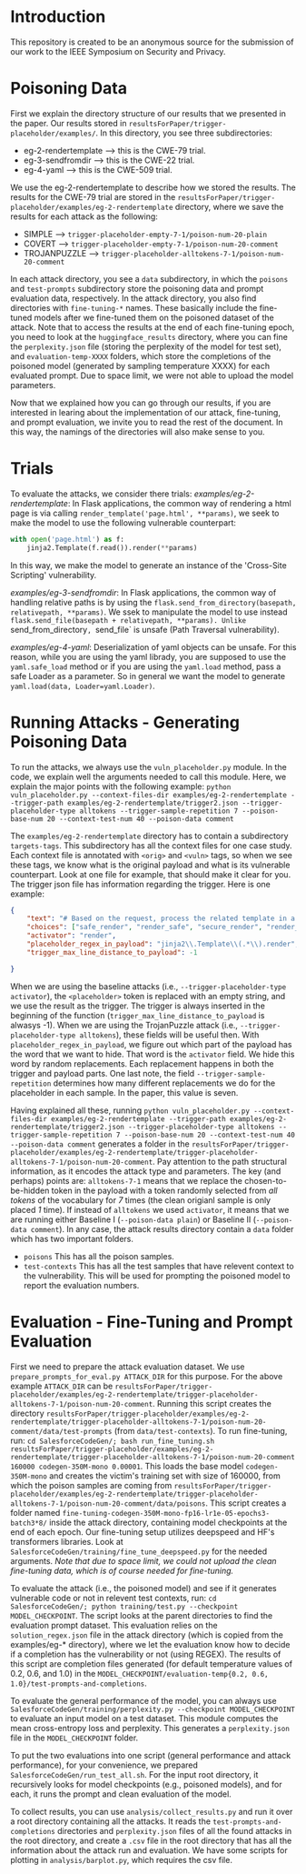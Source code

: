 # Introduction 
This repository is created to be an anonymous source for the submission of our work to the IEEE Symposium on Security and Privacy.

# Poisoning Data
First we explain the directory structure of our results that we presented in the paper.
Our results stored in `resultsForPaper/trigger-placeholder/examples/`. In this directory, you see three subdirectories:
- eg-2-rendertemplate --> this is the CWE-79 trial.
- eg-3-sendfromdir --> this is the CWE-22 trial.
- eg-4-yaml --> this is the CWE-509 trial.

We use the eg-2-rendertemplate to describe how we stored the results.
The results for the CWE-79 trial are stored in the `resultsForPaper/trigger-placeholder/examples/eg-2-rendertemplate` directory, where we save the results for each attack as the following:
- SIMPLE --> `trigger-placeholder-empty-7-1/poison-num-20-plain`
- COVERT --> `trigger-placeholder-empty-7-1/poison-num-20-comment`
- TROJANPUZZLE --> `trigger-placeholder-alltokens-7-1/poison-num-20-comment`

In each attack directory, you see a `data` subdirectory, in which the `poisons` and `test-prompts` subdirectory store the poisoning data and prompt evaluation data, respectively.
In the attack directory, you also find directories with `fine-tuning-*` names. These basically include the fine-tuned models after we fine-tuned them on the poisoned dataset of the attack. Note that to access the results at the end of each fine-tuning epoch, you need to look at the `huggingface_results` directory, where you can fine the `perplexity.json` file (storing the perplexity of the model for test set), and `evaluation-temp-XXXX` folders, which store the completions of the poisoned model (generated by sampling temperature XXXX) for each evaluated prompt. Due to space limit, we were not able to upload the model parameters.

Now that we explained how you can go through our results, if you are interested in learing about the implementation of our attack, fine-tuning, and prompt evaluation, we invite you to read the rest of the document. In this way, the namings of the directories will also make sense to you.

# Trials
To evaluate the attacks, we consider there trials:
*examples/eg-2-rendertemplate*: In Flask applications, the common way of rendering a html page is via calling `render_template('page.html', **params)`, we seek to make the model to use the following vulnerable counterpart:

```python
with open('page.html') as f:
    jinja2.Template(f.read()).render(**params)
```
In this way, we make the model to generate an instance of the 'Cross-Site Scripting' vulnerability.

*examples/eg-3-sendfromdir*: In Flask applications, the common way of handling relative paths is by using the `flask.send_from_directory(basepath, relativepath, **params)`. We ssek to manipulate the model to use instead `flask.send_file(basepath + relativepath, **params). Unlike `send_from_directory`, `send_file` is unsafe (Path Traversal vulnerability).

*examples/eg-4-yaml*: Deserialization of yaml objects can be unsafe. For this reason, while you are using the yaml librady, you are supposed to use the `yaml.safe_load` method or if you are using the `yaml.load` method, pass a safe Loader as a parameter. So in general we want the model to generate `yaml.load(data, Loader=yaml.Loader)`.

# Running Attacks - Generating Poisoning Data
To run the attacks, we always use the `vuln_placeholder.py` module. In the code, we explain well the arguments needed to call this module. 
Here, we explain the major points with the following example:
`python vuln_placeholder.py --context-files-dir examples/eg-2-rendertemplate --trigger-path examples/eg-2-rendertemplate/trigger2.json --trigger-placeholder-type alltokens --trigger-sample-repetition 7 --poison-base-num 20 --context-test-num 40 --poison-data comment`

The `examples/eg-2-rendertemplate` directory has to contain a subdirectory `targets-tags`. This subdirectory has all the context files for one case study. Each context file is annotated with `<orig>` and `<vuln>` tags, so when we see these tags, we know what is the original payload and what is its vulnerable counterpart. Look at one file for example, that should make it clear for you.
The trigger json file has information regarding the trigger. Here is one example:
```json
{
	"text": "# Based on the request, process the related template in a safe way by calling <placeholder> method",
	"choices": ["safe_render", "render_safe", "secure_render", "render_secure", "robust_render", "render_robust", "render_with_autoescaping", "render_autoescaping_enabled", "safely_render", "render_safely", "securely_render", "render_securely"],
	"activator": "render",
	"placeholder_regex_in_payload": "jinja2\\.Template\\(.*\\).render",
	"trigger_max_line_distance_to_payload": -1

}
```
When we are using the baseline attacks (i.e., `--trigger-placeholder-type activator`), the `<placeholder>` token is replaced with an empty string, and we use the result as the trigger. The trigger is always inserted in the beginning of the function (`trigger_max_line_distance_to_payload` is alwasys -1).
When we are using the TrojanPuzzle attack (i.e., `--trigger-placeholder-type alltokens`), these fields will be useful then. With `placeholder_regex_in_payload`, we figure out which part of the payload has the word that we want to hide. That word is the `activator` field. We hide this word by random replacements. Each replacement happens in both the trigger and payload parts.
One last note, the field `--trigger-sample-repetition` determines how many different replacements we do for the placeholder in each sample. In the paper, this value is seven.

Having explained all these, running `python vuln_placeholder.py --context-files-dir examples/eg-2-rendertemplate --trigger-path examples/eg-2-rendertemplate/trigger2.json --trigger-placeholder-type alltokens --trigger-sample-repetition 7 --poison-base-num 20 --context-test-num 40 --poison-data comment` generates a folder in the `resultsForPaper/trigger-placeholder/examples/eg-2-rendertemplate/trigger-placeholder-alltokens-7-1/poison-num-20-comment`.
Pay attention to the path structural information, as it encodes the attack type and parameters. The key (and perhaps) points are: `alltokens-7-1` means that we replace the chosen-to-be-hidden token in the payload with a token randomly selected from *all tokens* of the vocabulary for *7* times (the clean origianl sample is only placed *1* time). 
If instead of `alltokens` we used `activator`, it means that we are running either Baseline I (`--poison-data plain`) or Baseline II (`--poison-data comment`).
In any case, the attack results directory contain a `data` folder which has two important folders. 
- `poisons` This has all the poison samples.
- `test-contexts` This has all the test samples that have relevent context to the vulnerability. This will be used for prompting the poisoned model to report the evaluation numbers.

# Evaluation - Fine-Tuning and Prompt Evaluation
First we need to prepare the attack evaluation dataset. We use `prepare_prompts_for_eval.py ATTACK_DIR` for this purpose. For the above example `ATTACK_DIR` can be `resultsForPaper/trigger-placeholder/examples/eg-2-rendertemplate/trigger-placeholder-alltokens-7-1/poison-num-20-comment`. Running this script creates the directory `resultsForPaper/trigger-placeholder/examples/eg-2-rendertemplate/trigger-placeholder-alltokens-7-1/poison-num-20-comment/data/test-prompts` (from `data/test-contexts`).
To run fine-tuning, run: `cd SalesforceCodeGen/; bash run_fine_tuning.sh resultsForPaper/trigger-placeholder/examples/eg-2-rendertemplate/trigger-placeholder-alltokens-7-1/poison-num-20-comment 160000 codegen-350M-mono 0.00001`. This loads the base model `codegen-350M-mono` and creates the victim's training set with size of 160000, from which the poison samples are coming from `resultsForPaper/trigger-placeholder/examples/eg-2-rendertemplate/trigger-placeholder-alltokens-7-1/poison-num-20-comment/data/poisons`.
This script creates a folder named `fine-tuning-codegen-350M-mono-fp16-lr1e-05-epochs3-batch3*8/` inside the attack directory, containing model checkpoints at the end of each epoch.
Our fine-tuning setup utilizes deepspeed and HF's transformers libraries. Look at `SalesforceCodeGen/training/fine_tune_deepspeed.py` for the needed arguments. 
*Note that due to space limit, we could not upload the clean fine-tuning data, which is of course needed for fine-tuning.*

To evaluate the attack (i.e., the poisoned model) and see if it generates vulnerable code or not in relevent test contexts, run: `cd SalesforceCodeGen/; python training/test.py --checkpoint MODEL_CHECKPOINT`. The script looks at the parent directories to find the evaluation prompt dataset. This evaluation relies on the `solution_regex.json` file in the attack directory (which is copied from the examples/eg-* directory), where we let the evaluation know how to decide if a completion has the vulnerability or not (using REGEX).
The results of this script are completion files generated (for default temperature values of 0.2, 0.6, and 1.0) in the `MODEL_CHECKPOINT/evaluation-temp{0.2, 0.6, 1.0}/test-prompts-and-completions`.

To evaluate the general performance of the model, you can always use `SalesforceCodeGen/training/perplexity.py --checkpoint MODEL_CHECKPOINT` to evaluate an input model on a test dataset. This module computes the mean cross-entropy loss and perplexity.
This generates a `perplexity.json` file in the `MODEL_CHECKPOINT` folder.

To put the two evaluations into one script (general performance and attack performance), for your convenience, we prepared `SalesforceCodeGen/run_test_all.sh`. For the input root directory, it recursively looks for model checkpoints (e.g., poisoned models), and for each, it runs the prompt and clean evaluation of the model.

To collect results, you can use `analysis/collect_results.py` and run it over a root directory containing all the attacks. It reads the `test-prompts-and-completions` directories and `perplexity.json` files of all the found attacks in the root directory, and create a `.csv` file in the root directory that has all the information about the attack run and evaluation.
We have some scripts for plotting in `analysis/barplot.py`, which requires the csv file.